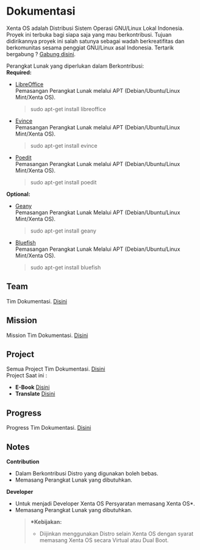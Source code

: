 # Dokumentasi
Xenta OS adalah Distribusi Sistem Operasi GNU/Linux Lokal Indonesia. Proyek ini terbuka bagi siapa saja yang mau berkontribusi. Tujuan didirikannya proyek ini salah satunya sebagai wadah berkreatifitas dan berkomunitas sesama penggiat GNU/Linux asal Indonesia.  Tertarik bergabung ? [Gabung disini](http://dev.xentaos.org/join.html).

Perangkat Lunak yang diperlukan dalam Berkontribusi:  
**Required:**
* [LibreOffice](https://www.libreoffice.org/)  
  Pemasangan Perangkat Lunak melalui APT \(Debian/Ubuntu/Linux Mint/Xenta OS\).
  > sudo apt-get install libreoffice

* [Evince](https://wiki.gnome.org/Apps/Evince)  
  Pemasangan Perangkat Lunak melalui APT \(Debian/Ubuntu/Linux Mint/Xenta OS\).
  > sudo apt-get install evince

* [Poedit](https://poedit.net/)  
  Pemasangan Perangkat Lunak melalui APT \(Debian/Ubuntu/Linux Mint/Xenta OS\).
  > sudo apt-get install poedit

**Optional:**
* [Geany](https://www.geany.org/)  
  Pemasangan Perangkat Lunak Melalui APT \(Debian/Ubuntu/Linux Mint/Xenta OS\).
  > sudo apt-get install geany

* [Bluefish](bluefish.openoffice.nl/)  
  Pemasangan Perangkat Lunak Melalui APT \(Debian/Ubuntu/Linux Mint/Xenta OS\).
  > sudo apt-get install bluefish

## Team
Tim Dokumentasi. [Disini](http://dev.xentaos.org/team.html)

## Mission
Mission Tim Dokumentasi. [Disini](http://dev.xentaos.org/mission.html)

## Project
Semua Project Tim Dokumentasi. [Disini](http://dev.xentaos.org/project.html)  
Project Saat ini :  
 * **E-Book** [Disini](https://github.com/xentaos/dokumentasi/projects/1)  
 * **Translate** [Disini](https://github.com/xentaos/dokumentasi/projects/2)  

## Progress
Progress Tim Dokumentasi. [Disini](http://dev.xentaos.org/progress.html)

## Notes
**Contribution**
* Dalam Berkontribusi Distro yang digunakan boleh bebas.
* Memasang Perangkat Lunak yang dibutuhkan.

**Developer**
* Untuk menjadi Developer Xenta OS Persyaratan memasang Xenta OS\*.
* Memasang Perangkat Lunak yang dibutuhkan.
  > **\*Kebijakan:**
  >
  > * Diijinkan menggunakan Distro selain Xenta OS dengan syarat memasang Xenta OS secara Virtual atau Dual Boot.
